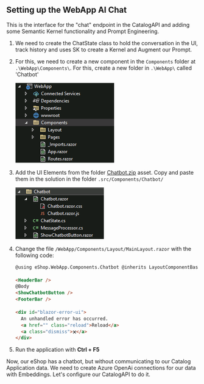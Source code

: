 ## Setting up the WebApp AI Chat

This is the interface for the "chat" endpoint in the CatalogAPI and adding some Semantic Kernel functionality and Prompt Engineering.

1. We need to create the ChatState class to hold the conversation in the UI, track history and uses SK to create a Kernel and Augment our Prompt.

1. For this, we need to create a new component in the `Components` folder at `.\WebApp\Components\`. For this, create a new folder in `.\WebApp\` called 'Chatbot'

   ![Captura de tela 2024-05-17 152932.png](/docs/ai-lab/img/Captura%20de%20tela%202024-05-17%20152932.png)

1. Add the UI Elements from the folder [Chatbot.zip](Chatbot.zip) asset. Copy and paste them in the solution in the folder `.src/Components/Chatbot/`

   ![Captura de tela 2024-05-17 153022.png](/docs/ai-lab/img/Captura%20de%20tela%202024-05-17%20153022.png)

1. Change the file `/WebApp/Components/Layout/MainLayout.razor` with the following code:

   ```html
   @using eShop.WebApp.Components.Chatbot @inherits LayoutComponentBase

   <HeaderBar />
   @Body
   <ShowChatbotButton />
   <FooterBar />

   <div id="blazor-error-ui">
     An unhandled error has occurred.
     <a href="" class="reload">Reload</a>
     <a class="dismiss">🗙</a>
   </div>
   ```

1. Run the application with **Ctrl + F5**

Now, our eShop has a chatbot, but without communicating to our Catalog Application data. We need to create Azure OpenAi connections for our data with Embeddings. Let's configure our CatalogAPI to do it.
